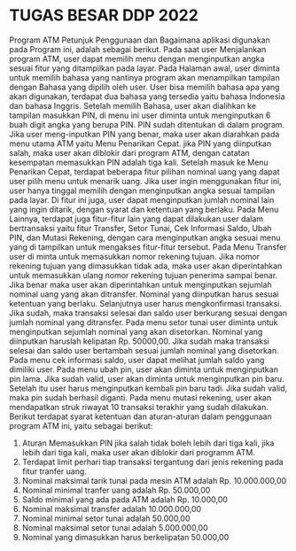 # TUGAS BESAR DDP 2022
Program ATM
Petunjuk Penggunaan dan Bagaimana aplikasi digunakan pada Program ini, adalah sebagai berikut.
Pada saat user Menjalankan program ATM, user dapat memilih menu dengan menginputkan angka sesuai fitur yang ditampilkan pada layar.
Pada Halaman awal, user diminta untuk memilih bahasa yang nantinya program akan menampilkan tampilan dengan Bahasa yang dipilih oleh user. User bisa memilih bahasa apa yang akan digunakan, terdapat dua bahasa yang tersedia yaitu bahasa Indonesia dan bahasa Inggris.
Setelah memilih Bahasa, user akan dialihkan ke tampilan masukkan PIN, di menu ini user diminta untuk menginputkan 6 buah digit angka yang berupa PIN. PIN sudah ditentukan di dalam program. Jika user meng-inputkan PIN yang benar, maka user akan diarahkan pada menu utama ATM yaitu Menu Penarikan Cepat. jika PIN yang diinputkan salah, maka user akan diblokir dari program ATM, dengan catatan kesempatan memasukkan PIN adalah tiga kali.
Setelah masuk ke Menu Penarikan Cepat, terdapat beberapa fitur pilihan nominal uang yang dapat user pilih menu untuk menarik uang. Jika user ingin menggunakan fitur ini, user hanya tinggal memilih dengan menginputkan angka sesuai tampilan pada layar. Di fitur ini juga, user dapat menginputkan jumlah nominal lain yang ingin ditarik, dengan syarat dan ketentuan yang berlaku.
Pada Menu Lainnya, terdapat juga fitur-fitur lain yang dapat dilakukan user dalam bertransaksi yaitu fitur Transfer, Setor Tunai, Cek Informasi Saldo, Ubah PIN, dan Mutasi Rekening, dengan cara menginputkan angka sesuai menu yang di tampilkan untuk mengakses fitur-fitur tersebut.
Pada Menu Transfer user di minta untuk memasukkan nomor rekening tujuan. Jika nomor rekening tujuan yang dimasukkan tidak ada, maka user akan diperintahkan untuk memasukkan ulang nomor rekening tujuan penerima sampai benar. Jika benar maka user akan diperintahkan untuk menginputkan sejumlah nominal uang yang akan ditransfer. Nominal yang diinputkan harus sesuai ketentuan yang berlaku. Selanjutnya user harus mengkonfirmasi transaksi. Jika sudah, maka transaksi selesai dan saldo user berkurang sesuai dengan jumlah nominal yang ditransfer.
Pada menu setor tunai user diminta untuk menginputkan sejumlah nominal yang akan disetorkan. Nominal yang diinputkan haruslah kelipatan Rp. 50000,00. Jika sudah maka transaksi selesai dan saldo user bertambah sesuai jumlah nominal yang disetorkan.
Pada menu cek informasi saldo, user dapat melihat jumlah saldo yang dimiliki user.
Pada menu ubah pin, user akan diminta untuk menginputkan pin lama. Jika sudah valid, user akan diminta untuk menginputkan pin baru. Setelah itu user harus menginputkan kembali pin baru tadi. Jika sudah valid, maka pin sudah berhasil diganti.
Pada menu mutasi rekening, user akan mendapatkan struk riwayat 10 transaksi terakhir yang sudah dilakukan.
Berikut terdapat syarat ketentuan dan aturan-aturan dalam penggunaan program ATM ini, yaitu sebagai berikut:
1)	Aturan Memasukkan PIN jika salah  tidak boleh lebih dari  tiga kali, jika lebih dari tiga       kali, maka user akan diblokir dari programm ATM. 
2)	Terdapat limit perhari tiap transaksi tergantung dari jenis rekening pada fitur tranfer uang.
3)	Nominal maksimal tarik tunai pada mesin ATM adalah Rp. 10.000.000,00                            
4)	Nominal minimal tranfer uang adalah Rp. 50.000,00
5)	Saldo minimal yang ada pada ATM adalah Rp. 10.000,00
6)	Nominal maksimal transfer adalah 10.000.000,00
7)	Nominal minimal setor tunai adalah 50.000,00
8)	Nominal maksimal setor tunai adalah 5.000.000,00
9)	Nominal yang dimasukkan harus berkelipatan 50.000,00
